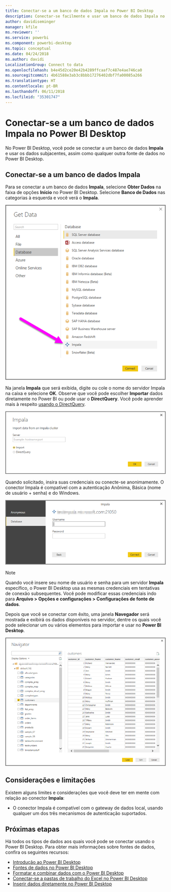 ```yaml
---
title: Conectar-se a um banco de dados Impala no Power BI Desktop
description: Conectar-se facilmente e usar um banco de dados Impala no Power BI Desktop
author: davidiseminger
manager: kfile
ms.reviewer: ''
ms.service: powerbi
ms.component: powerbi-desktop
ms.topic: conceptual
ms.date: 04/24/2018
ms.author: davidi
LocalizationGroup: Connect to data
ms.openlocfilehash: b4e45d2ce20e42b4289ffcaaf7c487e4ae746ca0
ms.sourcegitcommit: 4b61588e3ab3c8bbb17276402dbf7fa00085a266
ms.translationtype: HT
ms.contentlocale: pt-BR
ms.lasthandoff: 06/11/2018
ms.locfileid: "35301747"
---
```

# <a name="connect-to-an-impala-database-in-power-bi-desktop"></a>Conectar-se a um banco de dados Impala no Power BI Desktop
No Power BI Desktop, você pode se conectar a um banco de dados **Impala** e usar os dados subjacentes, assim como qualquer outra fonte de dados no Power BI Desktop.

## <a name="connect-to-an-impala-database"></a>Conectar-se a um banco de dados Impala
Para se conectar a um banco de dados **Impala**, selecione **Obter Dados** na faixa de opções **Início** no Power BI Desktop. Selecione **Banco de Dados** nas categorias à esquerda e você verá o **Impala**.

![](media/desktop-connect-impala/connect_impala_2.png)

Na janela **Impala** que será exibida, digite ou cole o nome do servidor Impala na caixa e selecione **OK**. Observe que você pode escolher **Importar** dados diretamente no Power BI ou pode usar o **DirectQuery**. Você pode aprender mais à respeito [usando o DirectQuery](desktop-use-directquery.md).

![](media/desktop-connect-impala/connect_impala_3a.png)

Quando solicitado, insira suas credenciais ou conecte-se anonimamente. O conector Impala é compatível com a autenticação Anônima, Básica (nome de usuário + senha) e do Windows.

![](media/desktop-connect-impala/connect_impala_4.png)

> [!NOTE]
> Quando você insere seu nome de usuário e senha para um servidor **Impala** específico, o Power BI Desktop usa as mesmas credenciais em tentativas de conexão subsequentes. Você pode modificar essas credenciais indo para **Arquivo > Opções e configurações > Configurações de fonte de dados**.
> 
> 

Depois que você se conectar com êxito, uma janela **Navegador** será mostrada e exibirá os dados disponíveis no servidor, dentre os quais você pode selecionar um ou vários elementos para importar e usar no **Power BI Desktop**.

![](media/desktop-connect-impala/connect_impala_5.png)

## <a name="considerations-and-limitations"></a>Considerações e limitações
Existem alguns limites e considerações que você deve ter em mente com relação ao conector **Impala**:

* O conector Impala é compatível com o gateway de dados local, usando qualquer um dos três mecanismos de autenticação suportados.

## <a name="next-steps"></a>Próximas etapas
Há todos os tipos de dados aos quais você pode se conectar usando o Power BI Desktop. Para obter mais informações sobre fontes de dados, confira os seguintes recursos:

* [Introdução ao Power BI Desktop](desktop-getting-started.md)
* [Fontes de dados no Power BI Desktop](desktop-data-sources.md)
* [Formatar e combinar dados com o Power BI Desktop](desktop-shape-and-combine-data.md)
* [Conectar-se a pastas de trabalho do Excel no Power BI Desktop](desktop-connect-excel.md)   
* [Inserir dados diretamente no Power BI Desktop](desktop-enter-data-directly-into-desktop.md)   

